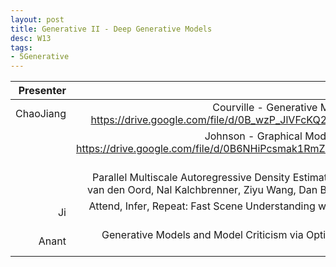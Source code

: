```yaml
---
layout: post
title: Generative II - Deep Generative Models
desc: W13
tags:
- 5Generative
---
```



| Presenter | Papers |
| -----: | ----------: |
| ChaoJiang | Courville - Generative Models II - DLSS 2017.  https://drive.google.com/file/d/0B_wzP_JlVFcKQ21udGpTSkh0aVk/view |
|  | Johnson - Graphical Models and Deep Learning https://drive.google.com/file/d/0B6NHiPcsmak1RmZ3bmtFWUd5bjA/view?usp=drive_web  |
|  | Parallel Multiscale Autoregressive Density Estimation, Scott Reed, Aäron van den Oord, Nal Kalchbrenner, Ziyu Wang, Dan Belov, Nando de Freitas |
| Ji  | Attend, Infer, Repeat: Fast Scene Understanding with Generative Models, NIPS16 |
| Anant| Generative Models and Model Criticism via Optimized Maximum Mean Discrepancy, ICLR17 |
